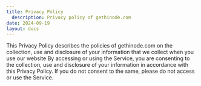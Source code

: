 ```yaml
---
title: Privacy Policy
  description: Privacy policy of gethinode.com
date: 2024-09-19
layout: docs
---
```



This Privacy Policy describes the policies of gethinode.com on the collection, use and disclosure of your information that we collect when you use our website  By accessing or using the Service, you are consenting to the collection, use and disclosure of your information in accordance with this Privacy Policy. If you do not consent to the same, please do not access or use the Service.

